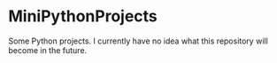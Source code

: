# MiniPythonProjects
Some Python projects.
I currently have no idea what this repository will become in the future.
